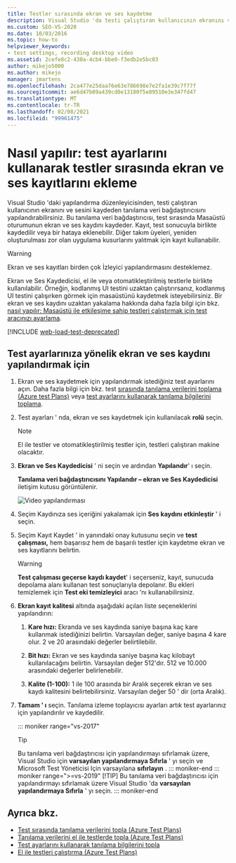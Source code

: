 ```yaml
---
title: Testler sırasında ekran ve ses kaydetme
description: Visual Studio 'da testi çalıştıran kullanıcının ekranını ve sesini kaydeden tanılama veri bağdaştırıcısını nasıl yapılandıracağınızı öğrenin.
ms.custom: SEO-VS-2020
ms.date: 10/03/2016
ms.topic: how-to
helpviewer_keywords:
- test settings, recording desktop video
ms.assetid: 2cefe8c2-430a-4cb4-bbe0-f3edb2e5bc03
author: mikejo5000
ms.author: mikejo
manager: jmartens
ms.openlocfilehash: 2ca477e25daa76e63e786698e7e2fa1e39c7f77f
ms.sourcegitcommit: ae6d47b09a439cd0e13180f5e89510e3e347fd47
ms.translationtype: MT
ms.contentlocale: tr-TR
ms.lasthandoff: 02/08/2021
ms.locfileid: "99961475"
---
```

# <a name="how-to-include-recordings-of-the-screen-and-voice-during-tests-using-test-settings"></a>Nasıl yapılır: test ayarlarını kullanarak testler sırasında ekran ve ses kayıtlarını ekleme

Visual Studio 'daki yapılandırma düzenleyicisinden, testi çalıştıran kullanıcının ekranını ve sesini kaydeden tanılama veri bağdaştırıcısını yapılandırabilirsiniz. Bu tanılama veri bağdaştırıcısı, test sırasında Masaüstü oturumunun ekran ve ses kaydını kaydeder. Kayıt, test sonucuyla birlikte kaydedilir veya bir hataya eklenebilir. Diğer takım üyeleri, yeniden oluşturulması zor olan uygulama kusurlarını yalıtmak için kayıt kullanabilir.

> [!WARNING]
> Ekran ve ses kayıtları birden çok İzleyici yapılandırmasını desteklemez.

Ekran ve Ses Kaydedicisi, el ile veya otomatikleştirilmiş testlerle birlikte kullanılabilir. Örneğin, kodlanmış UI testini uzaktan çalıştırırsanız, kodlanmış UI testini çalışırken görmek için masaüstünü kaydetmek isteyebilirsiniz. Bir ekran ve ses kaydını uzaktan yakalama hakkında daha fazla bilgi için bkz. [nasıl yapılır: Masaüstü ile etkileşime sahip testleri çalıştırmak için test aracınızı ayarlama](../test/how-to-set-up-your-test-agent-to-run-tests-that-interact-with-the-desktop.md).

[!INCLUDE [web-load-test-deprecated](includes/web-load-test-deprecated.md)]

## <a name="to-configure-screen-and-voice-recording-for-your-test-settings"></a>Test ayarlarınıza yönelik ekran ve ses kaydını yapılandırmak için

1. Ekran ve ses kaydetmek için yapılandırmak istediğiniz test ayarlarını açın. Daha fazla bilgi için bkz. test [sırasında tanılama verilerini toplama (Azure test Plans)](/azure/devops/test/collect-diagnostic-data?view=vsts&preserve-view=true) veya [test ayarlarını kullanarak tanılama bilgilerini toplama](../test/collect-diagnostic-information-using-test-settings.md).

2. Test ayarları ' nda, ekran ve ses kaydetmek için kullanılacak **rolü** seçin.

    > [!NOTE]
    > El ile testler ve otomatikleştirilmiş testler için, testleri çalıştıran makine olacaktır.

3. **Ekran ve Ses Kaydedicisi** ' ni seçin ve ardından **Yapılandır**' ı seçin.

     **Tanılama veri bağdaştırıcısını Yapılandır – ekran ve Ses Kaydedicisi** iletişim kutusu görüntülenir.

     ![Video yapılandırması](../test/media/testsettingvideoconfiggdr.png)

4. Seçim Kaydınıza ses içeriğini yakalamak için **Ses kaydını etkinleştir** ' i seçin.

5. Seçim Kayıt Kaydet ' in yanındaki onay kutusunu seçin ve **test çalışması,** hem başarısız hem de başarılı testler için kaydetme ekran ve ses kayıtlarını belirtin.

    > [!WARNING]
    > **Test çalışması geçerse kaydı kaydet**' i seçerseniz, kayıt, sunucuda depolama alanı kullanan test sonuçlarıyla depolanır. Bu ekleri temizlemek için **Test eki temizleyici** aracı 'nı kullanabilirsiniz.

6. **Ekran kayıt kalitesi** altında aşağıdaki açılan liste seçeneklerini yapılandırın:

    1. **Kare hızı:** Ekranda ve ses kaydında saniye başına kaç kare kullanmak istediğinizi belirtin. Varsayılan değer, saniye başına 4 kare olur. 2 ve 20 arasındaki değerler belirtilebilir.

    2. **Bit hızı:** Ekran ve ses kaydında saniye başına kaç kilobayt kullanılacağını belirtin. Varsayılan değer 512'dır. 512 ve 10.000 arasındaki değerler belirlenebilir.

    3. **Kalite (1-100):** 1 ile 100 arasında bir Aralık seçerek ekran ve ses kaydı kalitesini belirtebilirsiniz. Varsayılan değer 50 ' dir (orta Aralık).

7. **Tamam ' ı** seçin. Tanılama izleme toplayıcısı ayarları artık test ayarlarınız için yapılandırılır ve kaydedilir.

    ::: moniker range="vs-2017"
    > [!TIP]
    > Bu tanılama veri bağdaştırıcısı için yapılandırmayı sıfırlamak üzere, Visual Studio için **varsayılan yapılandırmaya Sıfırla** ' yı seçin ve Microsoft Test Yöneticisi Için varsayılana **sıfırlayın** .
    ::: moniker-end
    ::: moniker range=">=vs-2019"
    > [!TIP]
    > Bu tanılama veri bağdaştırıcısı için yapılandırmayı sıfırlamak üzere Visual Studio 'da **varsayılan yapılandırmaya Sıfırla** ' yı seçin.
    ::: moniker-end

## <a name="see-also"></a>Ayrıca bkz.

- [Test sırasında tanılama verilerini topla (Azure Test Plans)](/azure/devops/test/collect-diagnostic-data?view=vsts&preserve-view=true)
- [Tanılama verilerini el ile testlerde topla (Azure Test Plans)](/azure/devops/test/mtm/collect-more-diagnostic-data-in-manual-tests?view=vsts&preserve-view=true)
- [Test ayarlarını kullanarak tanılama bilgilerini topla](../test/collect-diagnostic-information-using-test-settings.md)
- [El ile testleri çalıştırma (Azure Test Plans)](/azure/devops/test/run-manual-tests?view=vsts&preserve-view=true)